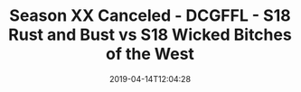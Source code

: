 ---
title: Season XX Canceled - DCGFFL - S18 Rust and Bust vs S18 Wicked Bitches of the
  West
teams-score:
- team: _teams/maroon.md
  score: 36
- team: _teams/s18-kelly.md
  score: 28
mvp: Kevin Hamilton (Maroon), Andrew Grafton (Kelly)
game-ball: ''
sportsperson: ''
season: 18
week: 7
date: '2019-04-14T12:04:28'
pageid: season-xviii-week-7-april-14-6909-vs-6938
---